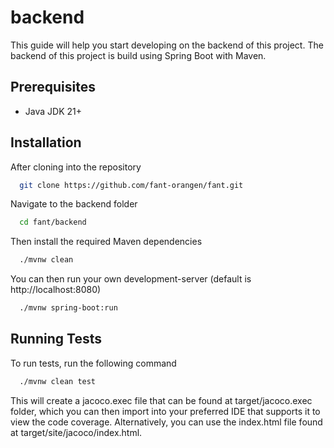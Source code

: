 
# backend

This guide will help you start developing on the backend of this project.
The backend of this project is build using Spring Boot with Maven.


## Prerequisites

- Java JDK 21+


## Installation
After cloning into the repository
```bash
  git clone https://github.com/fant-orangen/fant.git
```
Navigate to the backend folder
```bash
  cd fant/backend
```

Then install the required Maven dependencies

```bash
  ./mvnw clean
```

You can then run your own development-server (default is http://localhost:8080)
```bash
  ./mvnw spring-boot:run
```
## Running Tests

To run tests, run the following command

```bash
  ./mvnw clean test
```
This will create a jacoco.exec file that can be found at target/jacoco.exec folder, which you can then import into your preferred IDE that supports it to view the code coverage. Alternatively, you can use the index.html file found at target/site/jacoco/index.html.

